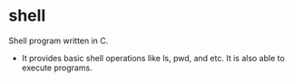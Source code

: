 # shell

Shell program written in C. 
* It provides basic shell operations like ls, pwd, and etc. It is also able to execute programs. 
